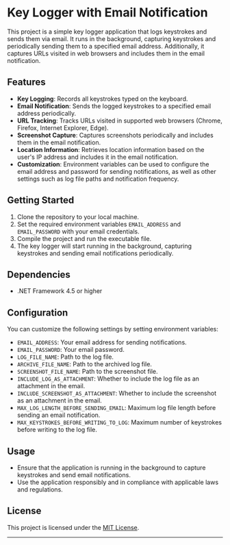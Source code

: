 # Key Logger with Email Notification

This project is a simple key logger application that logs keystrokes and sends them via email. It runs in the background, capturing keystrokes and periodically sending them to a specified email address. Additionally, it captures URLs visited in web browsers and includes them in the email notification.

## Features

- **Key Logging**: Records all keystrokes typed on the keyboard.
- **Email Notification**: Sends the logged keystrokes to a specified email address periodically.
- **URL Tracking**: Tracks URLs visited in supported web browsers (Chrome, Firefox, Internet Explorer, Edge).
- **Screenshot Capture**: Captures screenshots periodically and includes them in the email notification.
- **Location Information**: Retrieves location information based on the user's IP address and includes it in the email notification.
- **Customization**: Environment variables can be used to configure the email address and password for sending notifications, as well as other settings such as log file paths and notification frequency.

## Getting Started

1. Clone the repository to your local machine.
2. Set the required environment variables `EMAIL_ADDRESS` and `EMAIL_PASSWORD` with your email credentials.
3. Compile the project and run the executable file.
4. The key logger will start running in the background, capturing keystrokes and sending email notifications periodically.

## Dependencies

- .NET Framework 4.5 or higher

## Configuration

You can customize the following settings by setting environment variables:

- `EMAIL_ADDRESS`: Your email address for sending notifications.
- `EMAIL_PASSWORD`: Your email password.
- `LOG_FILE_NAME`: Path to the log file.
- `ARCHIVE_FILE_NAME`: Path to the archived log file.
- `SCREENSHOT_FILE_NAME`: Path to the screenshot file.
- `INCLUDE_LOG_AS_ATTACHMENT`: Whether to include the log file as an attachment in the email.
- `INCLUDE_SCREENSHOT_AS_ATTACHMENT`: Whether to include the screenshot as an attachment in the email.
- `MAX_LOG_LENGTH_BEFORE_SENDING_EMAIL`: Maximum log file length before sending an email notification.
- `MAX_KEYSTROKES_BEFORE_WRITING_TO_LOG`: Maximum number of keystrokes before writing to the log file.

## Usage

- Ensure that the application is running in the background to capture keystrokes and send email notifications.
- Use the application responsibly and in compliance with applicable laws and regulations.

## License

This project is licensed under the [MIT License](LICENSE).

---

